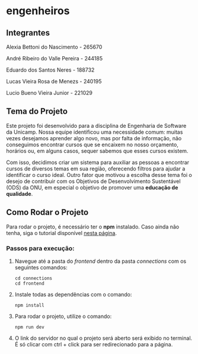 # engenheiros

## Integrantes
Alexia Bettoni do Nascimento - 265670

André Ribeiro do Valle Pereira - 244185

Eduardo dos Santos Neres - 188732

Lucas Vieira Rosa de Menezs - 240195

Lucio Bueno Vieira Junior - 221029

## Tema do Projeto

Este projeto foi desenvolvido para a disciplina de Engenharia de Software da Unicamp. Nossa equipe identificou uma necessidade comum: muitas vezes desejamos aprender algo novo, mas por falta de informação, não conseguimos encontrar cursos que se encaixem no nosso orçamento, horários ou, em alguns casos, sequer sabemos que esses cursos existem. 

Com isso, decidimos criar um sistema para auxiliar as pessoas a encontrar cursos de diversos temas em sua região, oferecendo filtros para ajudar a identificar o curso ideal. Outro fator que motivou a escolha desse tema foi o desejo de contribuir com os Objetivos de Desenvolvimento Sustentável (ODS) da ONU, em especial o objetivo de promover uma **educação de qualidade**.

## Como Rodar o Projeto

Para rodar o projeto, é necessário ter o **npm** instalado. Caso ainda não tenha, siga o tutorial disponível [nesta página](https://docs.npmjs.com/downloading-and-installing-node-js-and-npm).

### Passos para execução:

1. Navegue até a pasta do *frontend* dentro da pasta *connections* com os seguintes comandos:

   ```
   cd connections
   cd frontend
   ```

2. Instale todas as dependências com o comando:

   ```
   npm install
   ```

3. Para rodar o projeto, utilize o comando:

   ```
   npm run dev
   ```

4. O link do servidor no qual o projeto será aberto será exibido no terminal. É só clicar com ctrl + click para ser redirecionado para a página.
